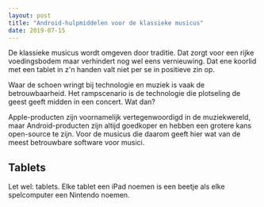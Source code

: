 ```yaml
---
layout: post
title: "Android-hulpmiddelen voor de klassieke musicus"
date: 2019-07-15
---
```


De klassieke musicus wordt omgeven door traditie. Dat zorgt voor een rijke voedingsbodem maar verhindert nog wel eens vernieuwing. Dat ene koorlid met een tablet in z'n handen valt niet per se in positieve zin op. 

Waar de schoen wringt bij technologie en muziek is vaak de betrouwbaarheid. Het rampscenario is de technologie die plotseling de geest geeft midden in een concert. Wat dan? 

Apple-producten zijn voornamelijk vertegenwoordigd in de muziekwereld, maar Android-producten zijn altijd goedkoper en hebben een grotere kans open-source te zijn. Voor de musicus die daarom geeft hier wat van de meest betrouwbare software voor musici.

## Tablets
Let wel: tablets. Elke tablet een iPad noemen is een beetje als elke spelcomputer een Nintendo noemen. 
